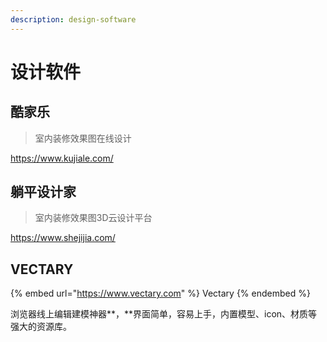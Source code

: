 ```yaml
---
description: design-software
---
```


# 设计软件

## 酷家乐

> 室内装修效果图在线设计

https://www.kujiale.com/

## 躺平设计家

> 室内装修效果图3D云设计平台

https://www.shejijia.com/

## VECTARY

{% embed url="https://www.vectary.com" %}
Vectary
{% endembed %}

浏览器线上编辑建模神器**，**界面简单，容易上手，内置模型、icon、材质等强大的资源库。
